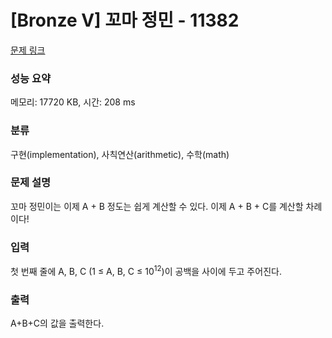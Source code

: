 # [Bronze V] 꼬마 정민 - 11382 

[문제 링크](https://www.acmicpc.net/problem/11382) 

### 성능 요약

메모리: 17720 KB, 시간: 208 ms

### 분류

구현(implementation), 사칙연산(arithmetic), 수학(math)

### 문제 설명

<p>꼬마 정민이는 이제 A + B 정도는 쉽게 계산할 수 있다. 이제 A + B + C를 계산할 차례이다!</p>

### 입력 

 <p>첫 번째 줄에 A, B, C (1 ≤ A, B, C ≤ 10<sup>12</sup>)이 공백을 사이에 두고 주어진다.</p>

### 출력 

 <p>A+B+C의 값을 출력한다.</p>

